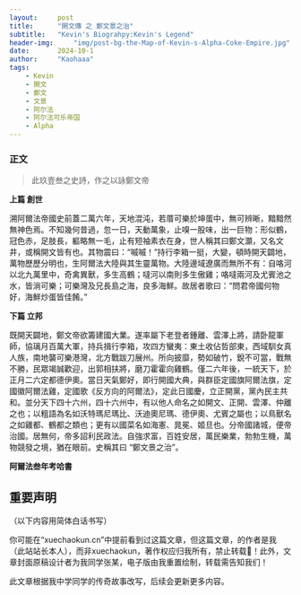 ```yaml
---
layout:     post
title:      "開文傳 之 鄭文景之治"
subtitle:   "Kevin's Biograhpy:Kevin's Legend"
header-img:     "img/post-bg-the-Map-of-Kevin-s-Alpha-Coke-Empire.jpg"
date:       2024-10-1
author:     "Kaohaaa"
tags:
    - Kevin
    - 開文
    - 鄭文
    - 文景
    - 阿尔法
    - 阿尔法可乐帝国
    - Alpha
---
```



### 正文
> 此玖壹叁之史詩，作之以詠鄭文帝


**上篇 創世**

溯阿爾法帝國史前蓋二萬六年，天地混沌，若厝可樂於坤蛋中，無可辨晰，黯黯然無神色焉。不知幾何昔過，忽一日，天動萬象，止嗅一股味，出一巨物：形似鶴，冠色赤，足肢長，軀略無一毛，止有短袖素衣在身，世人稱其曰鄭文灝，又名文井，或稱開文皆有也。其物震曰：“嘁嘁！”持行李箱一挺，大變，頓時開天闢地，萬物歷歷分明也，生阿爾法大陸與其生靈萬物。大陸邊域遼廣而無所不有：自咯河以北九萬里中，奇禽異獸，多生高鶴；噠河以南則多生傲雞；咯噠兩河及尤賓池之水，皆淌可樂；可樂灣及兄長島之海，良多海鮮。故居者歌曰：“問君帝國何物好，海鮮炒蛋皆佳餚。”


**下篇 立邦**

既開天闢地，鄭文帝欲籌建國大業。遂率屬下老登者鍾離、雲澤上將，請卧龍軍師，協璃月百萬大軍，持兵揖行李箱，攻四方蠻夷：東土收佔哲部東，西域馴女真人族，南地襲可樂港灣，北方戰跋刀展州。所向披靡，勢如破竹，銳不可當，戰無不勝，民眾竭誠歡迎，出郭相扶將，磨刀霍霍向雞鶴。僅二六年後，一統天下，於正月二六定都德伊奧。當日天氣鄭好，即行開國大典，與群臣定國旗阿爾法旗，定國徽阿爾法雞，定國歌《反方向的阿爾法》，定此日國慶，立正開黨，黨內民主共和。並分天下四十六州，四十六州中，有以他人命名之如開文、正開、雲澤、仲離之也；以粗語為名如沃特瑪尼瑪比、沃迪奧尼瑪、德伊奧、尤賓之屬也；以鳥獸名之如雞都、鶴都之類也；更有以國菜名如海憲、晁冕、姬旦也。分帝國諸城，便帝治國。居無何，帝多詔利民政法。自強求富，百姓安居，萬民樂業，勃勃生機，萬物競發之境，猶在眼前。史稱其曰 “鄭文景之治”。

**阿爾法叁年考哈書**


## 重要声明
（以下内容用简体白话书写）

你可能在“xuechaokun.cn”中提前看到过这篇文章，但这篇文章，的作者是我（此站站长本人），而非xuechaokun，著作权应归我所有，禁止转载🚫！此外，文章封面原稿设计者为我同学张某，电子版由我重置绘制，转载需告知我们！

此文章根据我中学同学的传奇故事改写，后续会更新更多内容。
